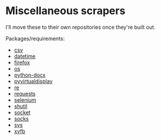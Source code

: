 # Miscellaneous scrapers

I'll move these to their own repositories once they're built out. 

Packages/requirements:

 - [csv](https://docs.python.org/2/library/csv.html)
 - [datetime](https://docs.python.org/2/library/datetime.html)
 - [firefox](https://www.mozilla.org/en-US/)
 - [os](https://docs.python.org/2/library/os.html)
 - [python-docx](https://python-docx.readthedocs.org/en/latest/)
 - [pyvirtualdisplay](https://pypi.python.org/pypi/PyVirtualDisplay)
 - [re](https://docs.python.org/2/library/re.html)
 - [requests](http://docs.python-requests.org/en/master/)
 - [selenium](http://selenium-python.readthedocs.org/)
 - [shutil](https://docs.python.org/2/library/shutil.html)
 - [socket](https://docs.python.org/2/library/socket.html)
 - [socks](http://socksipy.sourceforge.net/)
 - [sys](https://docs.python.org/2/library/sys.html)
 - [xvfb](https://pypi.python.org/pypi/xvfbwrapper) 
